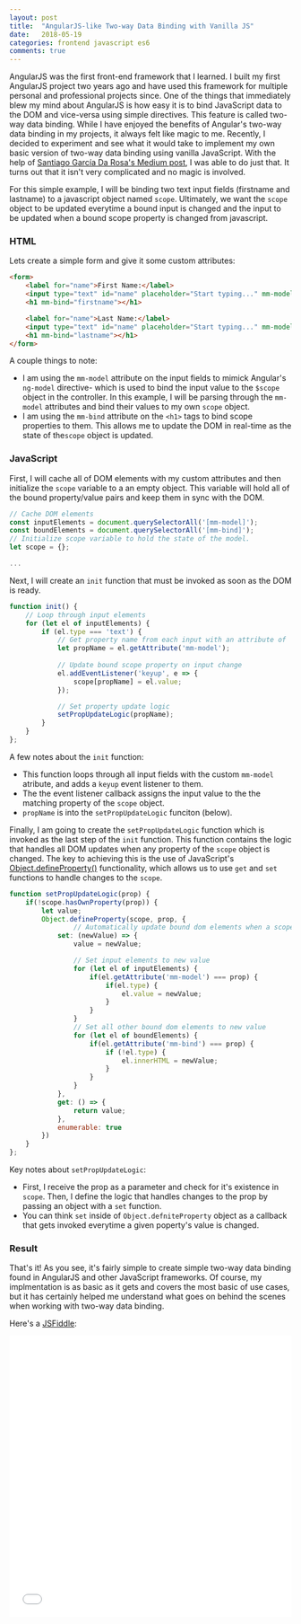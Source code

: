 ```yaml
---
layout: post
title:  "AngularJS-like Two-way Data Binding with Vanilla JS"
date:   2018-05-19
categories: frontend javascript es6
comments: true
---
```


AngularJS was the first front-end framework that I learned. I built my first AngularJS project two years ago and have used this framework for multiple personal and professional projects since. One of the things that immediately blew my mind about AngularJS is how easy it is to bind JavaScript data to the DOM and vice-versa using simple directives. This feature is called two-way data binding. While I have enjoyed the benefits of Angular's two-way data binding in my projects, it always felt like magic to me. Recently, I decided to experiment and see what it would take to implement my own basic version of two-way data binding using vanilla JavaScript. With the help of [Santiago García Da Rosa's Medium post](https://medium.com/frontend-fun/js-vanilla-two-way-binding-5a29bc86c787), I was able to do just that. It turns out that it isn't very complicated and no magic is involved.

For this simple example, I will be binding two text input fields (firstname and lastname) to a javascript object named `scope`. Ultimately, we want the `scope` object to be updated everytime a bound input is changed and the input to be updated when a bound scope property is changed from javascript.

### HTML 
Lets create a simple form and give it some custom attributes:

``` html
<form>
    <label for="name">First Name:</label>
    <input type="text" id="name" placeholder="Start typing..." mm-model="firstname">
    <h1 mm-bind="firstname"></h1>

    <label for="name">Last Name:</label>
    <input type="text" id="name" placeholder="Start typing..." mm-model="lastname">
    <h1 mm-bind="lastname"></h1>
</form>
```
A couple things to note:
* I am using the `mm-model` attribute on the input fields to mimick Angular's `ng-model` directive- which is used to bind the input value to the `$scope` object in the controller. In this example, I will be parsing through the `mm-model` attributes and bind their values to my own `scope` object.
* I am using the `mm-bind` attribute on the `<h1>` tags to bind scope properties to them. This allows me to update the DOM in real-time as the state of the`scope` object is updated.
    
### JavaScript
First, I will cache all of DOM elements with my custom attributes and then initialize the `scope` variable to a an empty object. This variable will hold all of the bound property/value pairs and keep them in sync with the DOM. 

``` javascript
// Cache DOM elements
const inputElements = document.querySelectorAll('[mm-model]');
const boundElements = document.querySelectorAll('[mm-bind]');
// Initialize scope variable to hold the state of the model.
let scope = {};

...

```
Next, I will create an `init` function that must be invoked as soon as the DOM is ready.

``` javascript
function init() {
    // Loop through input elements
    for (let el of inputElements) {
        if (el.type === 'text') {
            // Get property name from each input with an attribute of 'mm-model'
            let propName = el.getAttribute('mm-model');
            
            // Update bound scope property on input change
            el.addEventListener('keyup', e => {
                scope[propName] = el.value;
            });

            // Set property update logic
            setPropUpdateLogic(propName);
        }
    }
};
```
A few notes about the `init` function:
* This function loops through all input fields with the custom `mm-model` atribute, and adds a `keyup` event listener to them.
* The the event listener callback assigns the input value to the the matching property of the `scope` object.
* `propName` is into the `setPropUpdateLogic` funciton (below).

Finally, I am going to create the `setPropUpdateLogic` function which is invoked as the last step of the `init` function. This function contains the logic that handles all DOM updates when any property of the `scope` object is changed. The key to achieving this is the use of JavaScript's [Object.defineProperty()](https://developer.mozilla.org/en-US/docs/Web/JavaScript/Reference/Global_Objects/Object/defineProperty) functionality, which allows us to use `get` and `set` functions to handle changes to the `scope`. 

``` javascript
function setPropUpdateLogic(prop) {
    if(!scope.hasOwnProperty(prop)) {
        let value;
        Object.defineProperty(scope, prop, {
                // Automatically update bound dom elements when a scope property is set to a new value
            set: (newValue) => {
                value = newValue;

                // Set input elements to new value
                for (let el of inputElements) {
                    if(el.getAttribute('mm-model') === prop) {
                        if(el.type) {
                            el.value = newValue;
                        }
                    }  
                }
                // Set all other bound dom elements to new value
                for (let el of boundElements) {
                    if(el.getAttribute('mm-bind') === prop) {
                        if (!el.type) {
                            el.innerHTML = newValue;
                        }
                    }
                }
            }, 
            get: () => {
                return value;
            },
            enumerable: true
        })
    }
};
```
Key notes about `setPropUpdateLogic`:
* First, I receive the prop as a parameter and check for it's existence in `scope`. Then, I define the logic that handles changes to the prop by passing an object with a `set` function. 
* You can think `set` inside of `Object.defniteProperty` object as a callback that gets invoked everytime a given poperty's value is changed. 


### Result
That's it! As you see, it's fairly simple to create simple two-way data binding found in AngularJS and other JavaScript frameworks. Of course, my implmentation is as basic as it gets and covers the most basic of use cases, but it has certainly helped me understand what goes on behind the scenes when working with two-way data binding.

 Here's a [JSFiddle](https://jsfiddle.net/michaelmov/5zj353vr/): 
<iframe width="100%" height="500" src="//jsfiddle.net/michaelmov/5zj353vr/embedded/js,html,result/dark/" allowpaymentrequest allowfullscreen="allowfullscreen" frameborder="0"></iframe>